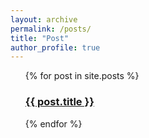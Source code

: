 ```yaml
---
layout: archive
permalink: /posts/
title: "Post"
author_profile: true
---
```


<ul style="list-style-type:none">
  {% for post in site.posts %}
    <li>
      <h3><a href="{{ post.url }}">{{ post.title }}</a></h3>
    </li>
  {% endfor %}
</ul>
